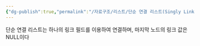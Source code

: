 ```yaml
---
{"dg-publish":true,"permalink":"/자료구조/리스트/단순 연결 리스트(Singly LinkedList)/","dgPassFrontmatter":true,"noteIcon":""}
---
```


단순 연결 리스트는 하나의 링크 필드를 이용하여 연결하며, 마지막 노드의 링크 값은 NULL이다
